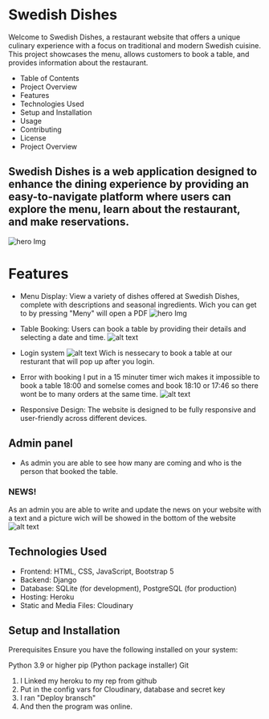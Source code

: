 # Swedish Dishes
Welcome to Swedish Dishes, a restaurant website that offers a unique culinary experience with a focus on traditional and modern Swedish cuisine. This project showcases the menu, allows customers to book a table, and provides information about the restaurant.


- Table of Contents
- Project Overview
- Features
- Technologies Used
- Setup and Installation
- Usage
- Contributing
- License
- Project Overview

## Swedish Dishes is a web application designed to enhance the dining experience by providing an easy-to-navigate platform where users can explore the menu, learn about the restaurant, and make reservations.

![hero Img ](../Projket-4/myapp/static/myapp/img/Hero-img%20Swedish.JPG.jpg)

# Features
- Menu Display: View a variety of dishes offered at Swedish Dishes, complete with descriptions and seasonal ingredients. Wich you can get to by pressing "Meny" will open a PDF 
 ![hero Img ](../Projket-4/myapp/static/myapp/img/meny%20swedish.JPG)
- Table Booking: Users can book a table by providing their details and selecting a date and time.
 ![alt text](../Projket-4/myapp/static/myapp/img/book%20table%20swedish.jpg)

- Login system ![alt text](../Projket-4/myapp/static/myapp/img/nav-swedish.JPG)
Wich is nessecary to book a table at our resturant that will pop up after you login. 

- Error with booking 
I put in a 15 minuter timer wich makes it impossible to book a table 18:00 and somelse comes and book 18:10 or 17:46 so there wont be to many orders at the same time. 
![alt text](image.JPG)

- Responsive Design: The website is designed to be fully responsive and user-friendly across different devices.

## Admin panel
- As admin you are able to see how many are coming and who is the person that booked the table. 
### NEWS!
As an admin you are able to write and update the news on your website with a text and a picture wich will be showed in the bottom of the website
![alt text](img/News%20swedish.JPG)


## Technologies Used
- Frontend: HTML, CSS, JavaScript, Bootstrap 5
- Backend: Django
- Database: SQLite (for development), PostgreSQL (for production)
- Hosting: Heroku
- Static and Media Files: Cloudinary
## Setup and Installation
Prerequisites
Ensure you have the following installed on your system:

Python 3.9 or higher
pip (Python package installer)
Git

1. I Linked my heroku to my rep from github 
2. Put in the config vars for Cloudinary, database and secret key 
3. I ran "Deploy bransch" 
4. And then the program was online.  
